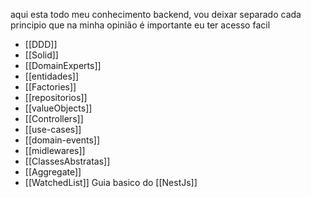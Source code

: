 aqui esta todo meu conhecimento backend, vou deixar separado cada principio que na minha opinião é importante eu ter acesso facil
- [[DDD]]
- [[Solid]]
- [[DomainExperts]]
- [[entidades]]
- [[Factories]]
- [[repositorios]]
- [[valueObjects]]
- [[Controllers]]
- [[use-cases]]
- [[domain-events]]
- [[midlewares]]
- [[ClassesAbstratas]]
- [[Aggregate]]
- [[WatchedList]]
Guia basico do [[NestJs]]
